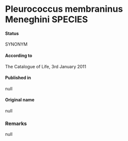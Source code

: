 Pleurococcus membraninus Meneghini SPECIES
=======

#### Status
SYNONYM

#### According to
The Catalogue of Life, 3rd January 2011

#### Published in
null

#### Original name
null

### Remarks
null